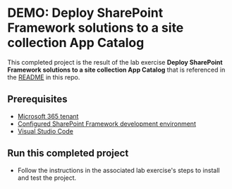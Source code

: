 # DEMO: Deploy SharePoint Framework solutions to a site collection App Catalog

This completed project is the result of the lab exercise **Deploy SharePoint Framework solutions to a site collection App Catalog** that is referenced in the [README](../../README.md) in this repo.

## Prerequisites

- [Microsoft 365 tenant](https://developer.microsoft.com/office/dev-program?ocid=MSlearn)
- [Configured SharePoint Framework development environment](https://docs.microsoft.com/sharepoint/dev/spfx/set-up-your-development-environment)
- [Visual Studio Code](https://code.visualstudio.com/)

## Run this completed project

- Follow the instructions in the associated lab exercise's steps to install and test the project.
